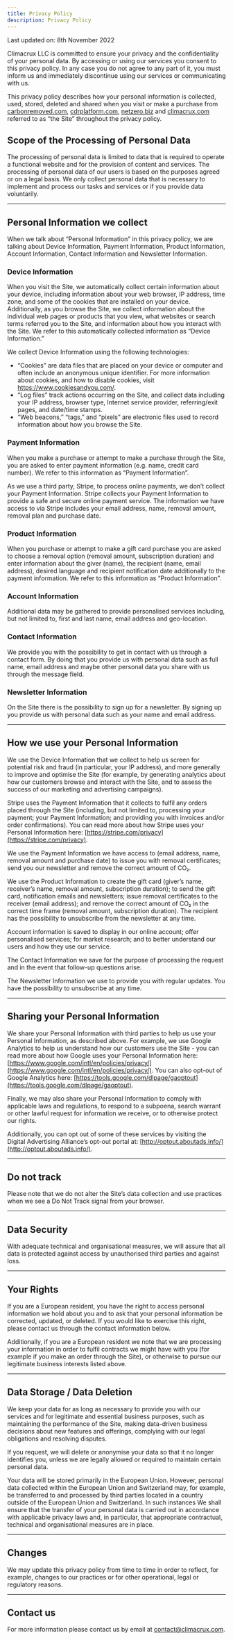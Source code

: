 ```yaml
---
title: Privacy Policy
description: Privacy Policy
---
```


Last updated on: 8th November 2022

Climacrux LLC is committed to ensure your privacy and the confidentiality of your personal data. By accessing or using our services you consent to this privacy policy. In any case you do not agree to any part of it, you must inform us and immediately discontinue using our services or communicating with us.

This privacy policy describes how your personal information is collected, used, stored, deleted and shared when you visit or make a purchase from [carbonremoved.com](https://carbonremoved.com/), [cdrplatform.com](https://cdrplatform.com/), [netzero.biz](https://netzero.biz/) and [climacrux.com](https://climacrux.com/) referred to as “the Site” throughout the privacy policy.

## Scope of the Processing of Personal Data

The processing of personal data is limited to data that is required to operate a functional website and for the provision of content and services. The processing of personal data of our users is based on the purposes agreed or on a legal basis. We only collect personal data that is necessary to implement and process our tasks and services or if you provide data voluntarily.

---

## Personal Information we collect

When we talk about “Personal Information” in this privacy policy, we are talking about Device Information, Payment Information, Product Information, Account Information, Contact Information and Newsletter Information.

### Device Information

When you visit the Site, we automatically collect certain information about your device, including information about your web browser, IP address, time zone, and some of the cookies that are installed on your device. Additionally, as you browse the Site, we collect information about the individual web pages or products that you view, what websites or search terms referred you to the Site, and information about how you interact with the Site. We refer to this automatically collected information as “Device Information.”

We collect Device Information using the following technologies:

- “Cookies” are data files that are placed on your device or computer and often include an anonymous unique identifier. For more information about cookies, and how to disable cookies, visit https://www.cookiesandyou.com/.
- “Log files” track actions occurring on the Site, and collect data including your IP address, browser type, Internet service provider, referring/exit pages, and date/time stamps.
- “Web beacons,” “tags,” and “pixels” are electronic files used to record information about how you browse the Site.

### Payment Information

When you make a purchase or attempt to make a purchase through the Site, you are asked to enter payment information (e.g. name, credit card number). We refer to this information as “Payment Information”.

As we use a third party, Stripe, to process online payments, we don’t collect your Payment Information. Stripe collects your Payment Information to provide a safe and secure online payment service. The information we have access to via Stripe includes your email address, name, removal amount, removal plan and purchase date.

### Product Information

When you purchase or attempt to make a gift card purchase you are asked to choose a removal option (removal amount, subscription duration) and enter information about the giver (name), the recipient (name, email address), desired language and recipient notification date additionally to the payment information. We refer to this information as “Product Information”.

### Account Information

Additional data may be gathered to provide personalised services including, but not limited to, first and last name, email address and geo-location.

### Contact Information

We provide you with the possibility to get in contact with us through a contact form. By doing that you provide us with personal data such as full name, email address and maybe other personal data you share with us through the message field.

### Newsletter Information

On the Site there is the possibility to sign up for a newsletter. By signing up you provide us with personal data such as your name and email address.

---

## How we use your Personal Information

We use the Device Information that we collect to help us screen for potential risk and fraud (in particular, your IP address), and more generally to improve and optimise the Site (for example, by generating analytics about how our customers browse and interact with the Site, and to assess the success of our marketing and advertising campaigns).

Stripe uses the Payment Information that it collects to fulfil any orders placed through the Site (including, but not limited to, processing your payment; your Payment Information; and providing you with invoices and/or order confirmations).
You can read more about how Stripe uses your Personal Information here: [https://stripe.com/privacy](https://stripe.com/privacy).

We use the Payment Information we have access to (email address, name, removal amount and purchase date) to issue you with removal certificates; send you our newsletter and remove the correct amount of CO₂.

We use the Product Information to create the gift card (giver’s name, receiver’s name, removal amount, subscription duration); to send the gift card, notification emails and newsletters; issue removal certificates to the receiver (email address); and remove the correct amount of CO₂ in the correct time frame (removal amount, subscription duration). The recipient has the possibility to unsubscribe from the newsletter at any time.

Account information is saved to display in our online account; offer personalised services; for market research; and to better understand our users and how they use our service.

The Contact Information we save for the purpose of processing the request and in the event that follow-up questions arise.

The Newsletter Information we use to provide you with regular updates. You have the possibility to unsubscribe at any time.

---

## Sharing your Personal Information

We share your Personal Information with third parties to help us use your Personal Information, as described above. For example, we use Google Analytics to help us understand how our customers use the Site - you can read more about how Google uses your Personal Information here: [https://www.google.com/intl/en/policies/privacy/](https://www.google.com/intl/en/policies/privacy/). You can also opt-out of Google Analytics here: [https://tools.google.com/dlpage/gaoptout](https://tools.google.com/dlpage/gaoptout).

Finally, we may also share your Personal Information to comply with applicable laws and regulations, to respond to a subpoena, search warrant or other lawful request for information we receive, or to otherwise protect our rights.

Additionally, you can opt out of some of these services by visiting the Digital Advertising Alliance’s opt-out portal at: [http://optout.aboutads.info/](http://optout.aboutads.info/).

---

## Do not track

Please note that we do not alter the Site’s data collection and use practices when we see a Do Not Track signal from your browser.

---

## Data Security

With adequate technical and organisational measures, we will assure that all data is protected against access by unauthorised third parties and against loss.

---

## Your Rights

If you are a European resident, you have the right to access personal information we hold about you and to ask that your personal information be corrected, updated, or deleted. If you would like to exercise this right, please contact us through the contact information below.

Additionally, if you are a European resident we note that we are processing your information in order to fulfil contracts we might have with you (for example if you make an order through the Site), or otherwise to pursue our legitimate business interests listed above.

---

## Data Storage / Data Deletion

We keep your data for as long as necessary to provide you with our services and for legitimate and essential business purposes, such as maintaining the performance of the Site, making data-driven business decisions about new features and offerings, complying with our legal obligations and resolving disputes.

If you request, we will delete or anonymise your data so that it no longer identifies you, unless we are legally allowed or required to maintain certain personal data.

Your data will be stored primarily in the European Union. However, personal data collected within the European Union and Switzerland may, for example, be transferred to and processed by third parties located in a country outside of the European Union and Switzerland. In such instances We shall ensure that the transfer of your personal data is carried out in accordance with applicable privacy laws and, in particular, that appropriate contractual, technical and organisational measures are in place.

---

## Changes

We may update this privacy policy from time to time in order to reflect, for example, changes to our practices or for other operational, legal or regulatory reasons.

---

## Contact us

For more information please contact us by email at [contact@climacrux.com](contact@climacrux.com).
